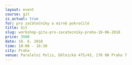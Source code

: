 ```yaml
---
layout: event
course: git
is_actual: true
for: pro začátečníky a mírně pokročilé
title: Git
slug: workshop-gitu-pro-zacatecniky-praha-18-06-2018
price: 3500
date: 18. 6. 2018
time: 10:00 - 16:30
city: Praha
venue: Paralelni Polis, Dělnická 475/43, 170 00 Praha 7
---
```



